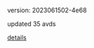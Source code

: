 version: 2023061502-4e68

updated 35 avds

[details](https://github.com/0x74f917491bfa7ebfa379/ali_avd_db/blob/master/change_log/2023/06/15/02/4e68.txt)